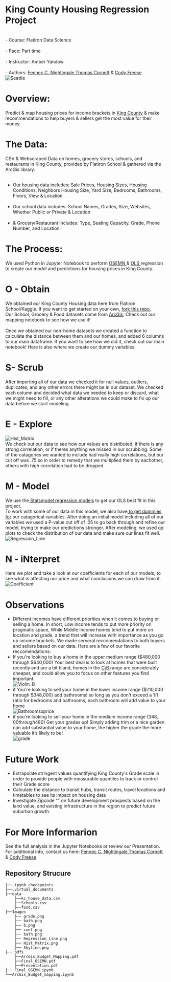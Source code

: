 # King County Housing Regression Project 
<br>- Course: Flatiron Data Science </br>
<br>- Pace: Part time </br>
<br>- Instructor: Amber Yandow </br>
<br>- Authors: [Fennec C. Nightingale,](mailto:fenneccharles@gmail.com)[Thomas Cornett](mailto:thmscrntt33@gmail.com) & [Cody Freese](mailto:c_freese@ymail.com)
<br>
![Seattle](Images/Skyline.jpg) </br>


# Overview: 
Predict & map housing prices for income brackets in <a href="
https://goo.gl/maps/R72PRoBHnZcK7KCb8">King County</a> & make recommendations to help buyers & sellers get the most value for their money. 

# The Data:
CSV & Webscraped Data on homes, grocery stores, schools, and restaurants in King County, provided by Flatiron School & gathered via the ArcGis library.<br> <br>
- Our housing data includes: Sale Prices, Housing Sizes, Housing Conditions, Neighbors Housing Size, Yard Size, Bedrooms, Bathrooms, Floors, View & Location</br> <br>
- Our school data includes: School Names, Grades, Size, Websites, Whether Public or Private & Location</br>  <br>
- & Grocery/Restaurant includes: Type, Seating Capacity, Grade, Phone Number, and Location. </br>

# The Process:
We used Python in Jupyter Notebook to perform <a href="https://machinelearningmastery.com/how-to-work-through-a-problem-like-a-data-scientist/"> OSEMN </a> & <a href="https://en.wikipedia.org/wiki/Ordinary_least_squares"> OLS </a> regression to create our model and predictions for housing prices in King County. 

# O - Obtain 
We obtained our King County Housing data here from Flatiron School/Kaggle. If you want to get started on your own, <a href="https://github.com/learn-co-curriculum/dsc-phase-2-project"> fork this repo.</a><br>
Our School, Grocery & Food datasets come from <a href="https://developers.arcgis.com/"> ArcGis</a>, Check out our mapping notebook to see how we use it!</br><br>
Once we obtained our non-home datasets we created a function to calculate the distance between them and our homes, and added 6 columns to our main dataframe. If you want to see how we did it, check out our main notebook! Here is also where we create our dummy variables,  </br>

# S- Scrub 
After importing all of our data we checked it for null values, outliers, duplicates, and any other errors there might be in our dataset. We checked each column and decided what data we needed to keep or discard, what we might need to fill, or any other alterations we could make to fix up our data before we start modeling. 

# E - Explore 
![Hist_Matrix](Images/Hist_Matrix.png) <br>
We check out our data to see how our values are distributed, if there is any strong correlation, or if theres anything we missed in our scrubbing. Some of the catagories we wanted to include had really high correlations, but our cut off was .75 so in order to remedy that we multiplied them by eachother, others with high correlation had to be dropped.</br>

# M - Model 
We use the<a href="https://www.statsmodels.org/stable/regression.html"> Statsmodel regression models</a> to get our OLS best fit in this project.<br> To work with some of our data in this model, we also have<a href="https://stattrek.com/multiple-regression/dummy-variables.aspx"> to get dummies for</a> our catagorical variables. After doing an initial model including all of our variables we used a P-value cut off of .05 to go back through and refine our model, trying to make our predictions stronger.  After modeling, we used qq plots to check the distribution of our data and make sure our lines fit well. <br>
![Regression_Line](Images/Regression_Line.png) </br>


 # N - iNterpret 
 Here we plot and take a look at our coefficients for each of our models, to see what is affecting our price and what conclusions we can draw from it. <br>
![Coefficient](Images/coef.png) </br>

 # Observations
- Different incomes have different priorities when it comes to buying or selling a home. In short, Low income tends to put more priority on pragmatic space, While Middle Income homes tend to put more on location and grade, a trend that will increase with importance as you go up income brackets. We made serveral reccomendations to both buyers and sellers based on our data. 
Here are a few of our favorite reccomendations: 
- If you're looking to buy a home in the upper medium range ($480,000 through $640,000) Your best deal is to look at homes that were built recently and are a bit bland, homes in the <a href="https://www.kingcounty.gov/Assessor/Reports/ArchivedAreaReports/~/media/Assessor/AreaReports/AreaReportGlossary.ashx"> C\6 </a>range are considerably cheaper, and could allow you to focus on other features you find important. <br> 
![Violin_B](Images/b.png) </br>
- if You're looking to sell your home in the lower income range ($210,000 through $348,000) add bathrooms! so long as you don't exceed a 1:1 ratio for bedrooms and bathrooms, each bathroom will add value to your home<br>
![Bathroomsxprice](Images/bath.png) </br>
- if you're looking to sell your home in the medium income range ($348,00 through 480$) Get your grades up! Simply adding trim or a nice garden can add substantial value to your home, the higher the grade the more valuable it’s likely to be!<br>
![grade](Images/grade.png) </br>

# Future Work
- Extrapolate stringent values quantifying King County's Grade scale in order to provide people with measurable quantiles to track or control their Grade score
- Calculate the distance to transit hubs, transit routes, travel locations and timetables to see its impact on housing data
- Investigate Zipcode "" on future development prospects based on the land value, and existing infrastructure in the region to predict future suburban growth.

# For More Informarion
See the full analysis in the Jupyter Notebooks or review our Presentation.
For additional info, contact us here: 
[Fennec C. Nightingale,](mailto:fenneccharles@gmail.com)[Thomas Cornett](mailto:thmscrntt33@gmail.com) & [Cody Freese](mailto:c_freese@ymail.com)

## Repository Strucure
```
├──.ipynb_checkpoints
├──.virtual_documents
├──data
    ├──kc_house_data.csv
    ├──Schools.csv
    ├──food.csv
├──Images
    ├── grade.png
    ├── bath.png
    ├── b.png
    ├── coef.png
    ├── bath.png
    ├── Regression_Line.png
    ├── Hist_Matrix.png
    ├── Skyline.png
├── pdfs
    ├──ArcGis_Budget_Mapping.pdf
    ├──Final_OSEMN.pdf
    ├──Presentation.pdf
├── Final_OSEMN.ipynb
└──ArcGis_Budget_mapping.ipynb
